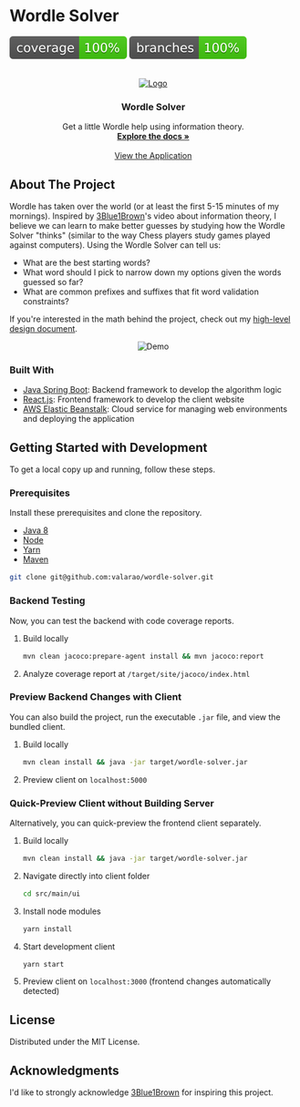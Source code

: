 # Wordle Solver

![Code Coverage Badge](https://github.com/valarao/wordle-solver/blob/main/.github/badges/jacoco.svg)
![Line Coverage Badge](https://github.com/valarao/wordle-solver/blob/main/.github/badges/branches.svg)

<!-- PROJECT LOGO -->
<br />
<div align="center">
  <a href="https://www.wordlesolver.ca/">
    <img src="https://i.ibb.co/K6Tfym1/scrabble.png" alt="Logo" width="100" height="100">
  </a>

  <h3 align="center">Wordle Solver</h3>

  <p align="center">
    Get a little Wordle help using information theory.
    <br />
    <a href="https://github.com/valarao/wordle-solver/tree/main/docs"><strong>Explore the docs »</strong></a>
    <br />
    <br />
    <a href="https://www.wordlesolver.ca/">View the Application</a>
  </p>
</div>


<!-- ABOUT THE PROJECT -->
## About The Project

Wordle has taken over the world (or at least the first 5-15 minutes of my mornings). Inspired by [3Blue1Brown](https://www.youtube.com/watch?v=v68zYyaEmEA)'s video about information theory, I believe we can learn to make better guesses by studying how the Wordle Solver "thinks" (similar to the way Chess players study games played against computers). Using the Wordle Solver can tell us:
- What are the best starting words?
- What word should I pick to narrow down my options given the words guessed so far?
- What are common prefixes and suffixes that fit word validation constraints?

If you're interested in the math behind the project, check out my [high-level design document](https://github.com/valarao/wordle-solver/blob/main/docs/DreamsAndDesign.md#technical-design).

<div align="center" marginbottom="10px">
  <img src="https://i.ibb.co/z2NphP9/DemoView.png" alt="Demo">
</div>

### Built With

* [Java Spring Boot](https://spring.io/projects/spring-boot): Backend framework to develop the algorithm logic
* [React.js](https://reactjs.org/): Frontend framework to develop the client website
* [AWS Elastic Beanstalk](https://aws.amazon.com/elasticbeanstalk/): Cloud service for managing web environments and deploying the application

<!-- GETTING STARTED -->
## Getting Started with Development

To get a local copy up and running, follow these steps.

### Prerequisites

Install these prerequisites and clone the repository.

* [Java 8](https://www.java.com/en/download/manual.jsp)
* [Node](https://nodejs.org/en/)
* [Yarn](https://classic.yarnpkg.com/lang/en/docs/install)
* [Maven](https://maven.apache.org/)

```sh
git clone git@github.com:valarao/wordle-solver.git
```

### Backend Testing

Now, you can test the backend with code coverage reports.

1. Build locally
   ```sh
   mvn clean jacoco:prepare-agent install && mvn jacoco:report
   ```
2. Analyze coverage report at `/target/site/jacoco/index.html`

### Preview Backend Changes with Client 

You can also build the project, run the executable `.jar` file, and view the bundled client.

1. Build locally
   ```sh
   mvn clean install && java -jar target/wordle-solver.jar
   ```
2. Preview client on `localhost:5000` 

### Quick-Preview Client without Building Server 

Alternatively, you can quick-preview the frontend client separately.

1. Build locally
   ```sh
   mvn clean install && java -jar target/wordle-solver.jar
   ```
2. Navigate directly into client folder
   ```sh
   cd src/main/ui
   ```
3. Install node modules
   ```sh
   yarn install
   ```
4. Start development client
   ```sh
   yarn start
   ```
5. Preview client on `localhost:3000` (frontend changes automatically detected)

<!-- LICENSE -->
## License

Distributed under the MIT License.

<!-- ACKNOWLEDGMENTS -->
## Acknowledgments

I'd like to strongly acknowledge [3Blue1Brown](https://www.youtube.com/channel/UCYO_jab_esuFRV4b17AJtAw) for inspiring this project.
